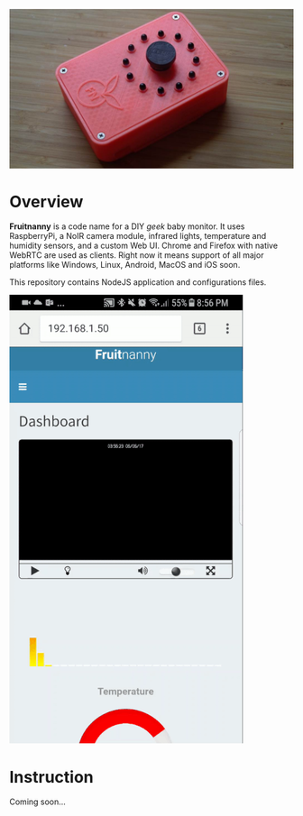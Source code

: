 ![main](public/project/img/fn2.jpg)

# Overview

**Fruitnanny** is a code name for a DIY *geek* baby monitor. 
It uses RaspberryPi, a NoIR camera module, infrared lights, temperature and humidity sensors, and a custom Web UI. 
Chrome and Firefox with native WebRTC are used as clients. 
Right now it means support of all major platforms like Windows, Linux, Android, MacOS and iOS soon.

This repository contains NodeJS application and configurations files.

![video](public/project/img/video-mobile.gif)

# Instruction 

Coming soon...

